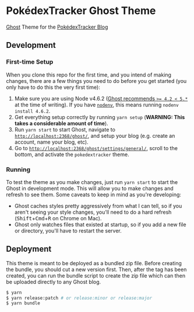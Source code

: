 # PokédexTracker Ghost Theme

[Ghost](https://ghost.org/) Theme for the [PokédexTracker Blog](https://pokedextracker.com/blog/)

## Development

### First-time Setup

When you clone this repo for the first time, and you intend of making changes, there are a few things you need to do before you get started (you only have to do this the very first time):

1. Make sure you are using Node v4.6.2 ([Ghost recommends `>= 4.2 < 5.*`](http://support.ghost.org/supported-node-versions/) at the time of writing). If you have [`nodenv`](https://github.com/nodenv/nodenv), this means running `nodenv install 4.6.2`.
2. Get everything setup correctly by running `yarn setup` (**WARNING: This takes a considerable amount of time**).
3. Run `yarn start` to start Ghost, navigate to [`http://localhost:2368/ghost/`](http://localhost:2368/ghost/), and setup your blog (e.g. create an account, name your blog, etc).
4. Go to [`http://localhost:2368/ghost/settings/general/`](http://localhost:2368/ghost/settings/general/), scroll to the bottom, and activate the `pokedextracker` theme.

### Running

To test the theme as you make changes, just run `yarn start` to start the Ghost in development mode. This will allow you to make changes and refresh to see them. Some caveats to keep in mind as you're developing:

- Ghost caches styles pretty aggressively from what I can tell, so if you aren't seeing your style changes, you'll need to do a hard refresh (<kbd>Shift</kbd>+<kbd>Cmd</kbd>+<kbd>R</kbd> on Chrome on Mac).
- Ghost only watches files that existed at startup, so if you add a new file or directory, you'll have to restart the server.

## Deployment

This theme is meant to be deployed as a bundled zip file. Before creating the bundle, you should cut a new version first. Then, after the tag has been created, you can run the bundle script to create the zip file which can then be uploaded directly to any Ghost blog.

```bash
$ yarn
$ yarn release:patch # or release:minor or release:major
$ yarn bundle
```
